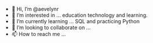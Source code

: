 - 👋 Hi, I’m @aevelynr
- 👀 I’m interested in ... education technology and learning.
- 🌱 I’m currently learning ... SQL and practicing Python
- 💞️ I’m looking to collaborate on ... 
- 📫 How to reach me ... 

<!---
aevelynr/aevelynr is a ✨ special ✨ repository because its `README.md` (this file) appears on your GitHub profile.
You can click the Preview link to take a look at your changes.
--->
